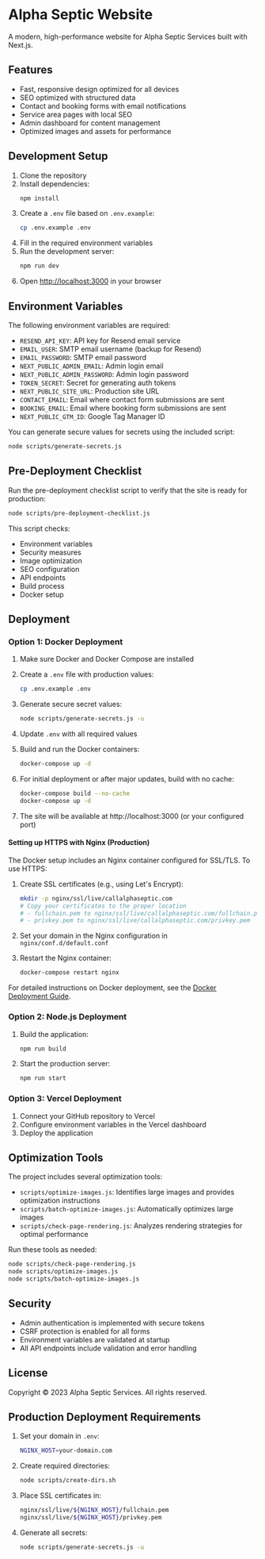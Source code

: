 # Alpha Septic Website

A modern, high-performance website for Alpha Septic Services built with Next.js.

## Features

- Fast, responsive design optimized for all devices
- SEO optimized with structured data
- Contact and booking forms with email notifications
- Service area pages with local SEO
- Admin dashboard for content management
- Optimized images and assets for performance

## Development Setup

1. Clone the repository
2. Install dependencies:
   ```bash
   npm install
   ```
3. Create a `.env` file based on `.env.example`:
   ```bash
   cp .env.example .env
   ```
4. Fill in the required environment variables
5. Run the development server:
   ```bash
   npm run dev
   ```
6. Open [http://localhost:3000](http://localhost:3000) in your browser

## Environment Variables

The following environment variables are required:

- `RESEND_API_KEY`: API key for Resend email service
- `EMAIL_USER`: SMTP email username (backup for Resend)
- `EMAIL_PASSWORD`: SMTP email password
- `NEXT_PUBLIC_ADMIN_EMAIL`: Admin login email
- `NEXT_PUBLIC_ADMIN_PASSWORD`: Admin login password
- `TOKEN_SECRET`: Secret for generating auth tokens
- `NEXT_PUBLIC_SITE_URL`: Production site URL
- `CONTACT_EMAIL`: Email where contact form submissions are sent
- `BOOKING_EMAIL`: Email where booking form submissions are sent
- `NEXT_PUBLIC_GTM_ID`: Google Tag Manager ID

You can generate secure values for secrets using the included script:
```bash
node scripts/generate-secrets.js
```

## Pre-Deployment Checklist

Run the pre-deployment checklist script to verify that the site is ready for production:

```bash
node scripts/pre-deployment-checklist.js
```

This script checks:
- Environment variables
- Security measures
- Image optimization
- SEO configuration
- API endpoints
- Build process
- Docker setup

## Deployment

### Option 1: Docker Deployment

1. Make sure Docker and Docker Compose are installed
2. Create a `.env` file with production values:
   ```bash
   cp .env.example .env
   ```
3. Generate secure secret values:
   ```bash
   node scripts/generate-secrets.js -u
   ```
4. Update `.env` with all required values

5. Build and run the Docker containers:
   ```bash
   docker-compose up -d
   ```
6. For initial deployment or after major updates, build with no cache:
   ```bash
   docker-compose build --no-cache
   docker-compose up -d
   ```
7. The site will be available at http://localhost:3000 (or your configured port)

#### Setting up HTTPS with Nginx (Production)

The Docker setup includes an Nginx container configured for SSL/TLS. To use HTTPS:

1. Create SSL certificates (e.g., using Let's Encrypt):
   ```bash
   mkdir -p nginx/ssl/live/callalphaseptic.com
   # Copy your certificates to the proper location
   # - fullchain.pem to nginx/ssl/live/callalphaseptic.com/fullchain.pem
   # - privkey.pem to nginx/ssl/live/callalphaseptic.com/privkey.pem
   ```

2. Set your domain in the Nginx configuration in `nginx/conf.d/default.conf`

3. Restart the Nginx container:
   ```bash
   docker-compose restart nginx
   ```

For detailed instructions on Docker deployment, see the [Docker Deployment Guide](DOCKER-DEPLOYMENT.md).

### Option 2: Node.js Deployment

1. Build the application:
   ```bash
   npm run build
   ```
2. Start the production server:
   ```bash
   npm run start
   ```

### Option 3: Vercel Deployment

1. Connect your GitHub repository to Vercel
2. Configure environment variables in the Vercel dashboard
3. Deploy the application

## Optimization Tools

The project includes several optimization tools:

- `scripts/optimize-images.js`: Identifies large images and provides optimization instructions
- `scripts/batch-optimize-images.js`: Automatically optimizes large images
- `scripts/check-page-rendering.js`: Analyzes rendering strategies for optimal performance

Run these tools as needed:

```bash
node scripts/check-page-rendering.js
node scripts/optimize-images.js
node scripts/batch-optimize-images.js
```

## Security

- Admin authentication is implemented with secure tokens
- CSRF protection is enabled for all forms
- Environment variables are validated at startup
- All API endpoints include validation and error handling

## License

Copyright © 2023 Alpha Septic Services. All rights reserved.

## Production Deployment Requirements

1. Set your domain in `.env`:
   ```bash
   NGINX_HOST=your-domain.com
   ```
2. Create required directories:
   ```bash
   node scripts/create-dirs.sh
   ```
3. Place SSL certificates in:
   ```bash
   nginx/ssl/live/${NGINX_HOST}/fullchain.pem
   nginx/ssl/live/${NGINX_HOST}/privkey.pem
   ```
4. Generate all secrets:
   ```bash
   node scripts/generate-secrets.js -u
   ```